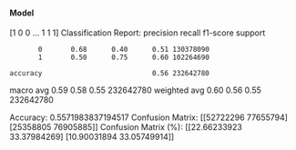 #### Model
[1 0 0 ... 1 1 1]
Classification Report:
              precision    recall  f1-score   support

           0       0.68      0.40      0.51 130378090
           1       0.50      0.75      0.60 102264690

    accuracy                           0.56 232642780
   macro avg       0.59      0.58      0.55 232642780
weighted avg       0.60      0.56      0.55 232642780

Accuracy: 0.5571983837194517
Confusion Matrix:
[[52722296 77655794]
 [25358805 76905885]]
Confusion Matrix (%):
[[22.66233923 33.37984269]
 [10.90031894 33.05749914]]
